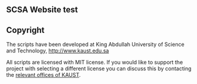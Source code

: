 ## SCSA Website test


## Copyright
The scripts have been developed at King Abdullah University of Science and Technology, http://www.kaust.edu.sa

All scripts are licensed with MIT license. If you would like to support the project with selecting a different license you can discuss this by contacting the [relevant offices of KAUST](https://osr.kaust.edu.sa/Pages/ContactUs.aspx).
